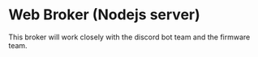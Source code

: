 # Web Broker (Nodejs server)

This broker will work closely with the discord bot team and the firmware team.
